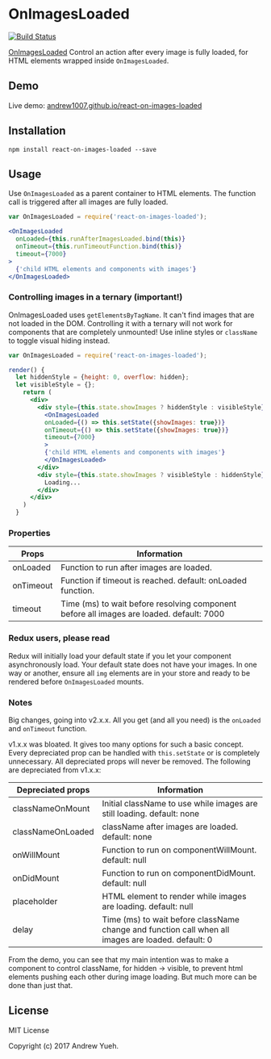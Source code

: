 # OnImagesLoaded

[![Build Status](https://travis-ci.org/andrew1007/react-on-images-loaded.svg?branch=master)](https://travis-ci.org/andrew1007/react-on-images-loaded)

[OnImagesLoaded](https://github.com/andrew1007/react-on-images-loaded) Control an action after every image is fully loaded, for HTML elements wrapped inside <code>OnImagesLoaded</code>.

## Demo

Live demo: [andrew1007.github.io/react-on-images-loaded](http://andrew1007.github.io/react-on-images-loaded/)

## Installation

```
npm install react-on-images-loaded --save
```

## Usage

Use `OnImagesLoaded` as a parent container to HTML elements. The function call is triggered after all images are fully loaded.

```jsx
var OnImagesLoaded = require('react-on-images-loaded');

<OnImagesLoaded
  onLoaded={this.runAfterImagesLoaded.bind(this)}
  onTimeout={this.runTimeoutFunction.bind(this)}
  timeout={7000}
>
  {'child HTML elements and components with images'}
</OnImagesLoaded>
```

### Controlling images in a ternary (important!)
OnImagesLoaded uses `getElementsByTagName`. It can't find images that are not loaded in the DOM. Controlling it with a ternary will not work for components that are completely unmounted! Use inline styles or `className` to toggle visual hiding instead.

```jsx
var OnImagesLoaded = require('react-on-images-loaded');

render() {
  let hiddenStyle = {height: 0, overflow: hidden};
  let visibleStyle = {};
    return (
      <div>
        <div style={this.state.showImages ? hiddenStyle : visibleStyle}>
          <OnImagesLoaded
          onLoaded={() => this.setState({showImages: true})}
          onTimeout={() => this.setState({showImages: true})}
          timeout={7000}
          >
          {'child HTML elements and components with images'}
          </OnImagesLoaded>
        </div>
        <div style={this.state.showImages ? visibleStyle : hiddenStyle}>
          Loading...
        </div>
      </div>
    )
  }
```

### Properties
| Props | Information|
|---|---|
| onLoaded | Function to run after images are loaded. |
| onTimeout | Function if timeout is reached. default: onLoaded function. |
| timeout | Time (ms) to wait before resolving component before all images are loaded. default: 7000 |


### Redux users, please read
Redux will initially load your default state if you let your component asynchronously load. Your default state does not have your images. In one way or another, ensure all <code>img</code> elements are in your store and ready to be rendered before <code>OnImagesLoaded</code> mounts.

### Notes
Big changes, going into v2.x.x. All you get (and all you need) is the <code>onLoaded</code> and <code>onTimeout</code> function.

v1.x.x was bloated. It gives too many options for such a basic concept. Every depreciated prop can be handled with <code>this.setState</code> or is completely unnecessary. All depreciated props will never be removed. The following are depreciated from v1.x.x:

| Depreciated props | Information|
|---|---|
| classNameOnMount | Initial className to use while images are still loading. default: none|
| classNameOnLoaded | className after images are loaded. default: none |
| onWillMount | Function to run on componentWillMount. default: null |
| onDidMount | Function to run on componentDidMount. default: null |
| placeholder | HTML element to render while images are loading. default: null |
| delay | Time (ms) to wait before className change and function call when all images are loaded. default: 0 |

From the demo, you can see that my main intention was to make a component to control className, for hidden -> visible, to prevent html elements pushing each other during image loading. But much more can be done than just that.

## License

MIT License

Copyright (c) 2017 Andrew Yueh.
